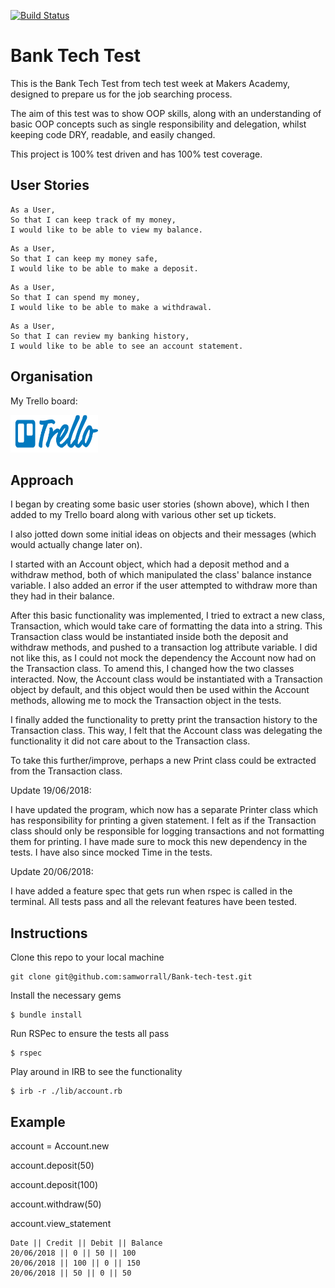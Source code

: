 [![Build Status](https://travis-ci.org/samworrall/Bank-tech-test.svg?branch=master)](https://travis-ci.org/samworrall/Bank-tech-test)
# Bank Tech Test

This is the Bank Tech Test from tech test week at Makers Academy, designed to prepare us for the job searching process.

The aim of this test was to show OOP skills, along with an understanding of basic OOP concepts such as single responsibility and delegation, whilst keeping code DRY, readable, and easily changed.

This project is 100% test driven and has 100% test coverage.

## User Stories

```
As a User,
So that I can keep track of my money,
I would like to be able to view my balance.
```

```
As a User,
So that I can keep my money safe,
I would like to be able to make a deposit.
```

```
As a User,
So that I can spend my money,
I would like to be able to make a withdrawal.
```

```
As a User,
So that I can review my banking history,
I would like to be able to see an account statement.
```


## Organisation

My Trello board:

<a href="https://trello.com/b/qFaoCJ6E/bank-tech-test"><img src="logos/Trello.png" height="60" width="140"></a>


## Approach

I began by creating some basic user stories (shown above), which I then added to my Trello board along with various other set up tickets.

I also jotted down some initial ideas on objects and their messages (which would actually change later on).

I started with an Account object, which had a deposit method and a withdraw method, both of which manipulated the class' balance instance variable. I also added an error if the user attempted to withdraw more than they had in their balance.

After this basic functionality was implemented, I tried to extract a new class, Transaction, which would take care of formatting the data into a string. This Transaction class would be instantiated inside both the deposit and withdraw methods, and pushed to a transaction log attribute variable. I did not like this, as I could not mock the dependency the Account now had on the Transaction class. To amend this, I changed how the two classes interacted. Now, the Account class would be instantiated with a Transaction object by default, and this object would then be used within the Account methods, allowing me to mock the Transaction object in the tests.

I finally added the functionality to pretty print the transaction history to the Transaction class. This way, I felt that the Account class was delegating the functionality it did not care about to the Transaction class.

To take this further/improve, perhaps a new Print class could be extracted from the Transaction class.


Update 19/06/2018:

I have updated the program, which now has a separate Printer class which has responsibility for printing a given statement. I felt as if the Transaction class should only be responsible for logging transactions and not formatting them for printing. I have made sure to mock this new dependency in the tests. I have also since mocked Time in the tests.

Update 20/06/2018:

I have added a feature spec that gets run when rspec is called in the terminal. All tests pass and all the relevant features have been tested.


## Instructions

Clone this repo to your local machine
```
git clone git@github.com:samworrall/Bank-tech-test.git
```

Install the necessary gems
```
$ bundle install
```

Run RSPec to ensure the tests all pass
```
$ rspec
```

Play around in IRB to see the functionality
```
$ irb -r ./lib/account.rb
```


## Example

account = Account.new

account.deposit(50)

account.deposit(100)

account.withdraw(50)

account.view_statement

```
Date || Credit || Debit || Balance
20/06/2018 || 0 || 50 || 100
20/06/2018 || 100 || 0 || 150
20/06/2018 || 50 || 0 || 50
```
